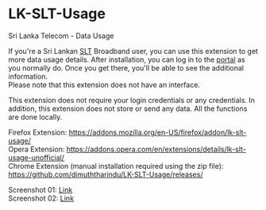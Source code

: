 # LK-SLT-Usage
Sri Lanka Telecom - Data Usage

If you're a Sri Lankan <a href="https://www.slt.lk/">SLT</a> Broadband user, you can use this extension to get more data usage details. After installation, you can log in to the <a href="https://internetvas.slt.lk/SLTVasPortal-war/application/home.nable">portal</a> as you normally do. Once you get there, you'll be able to see the additional information.  
Please note that this extension does not have an interface.

This extension does not require your login credentials or any credentials. 
In addition, this extension does not store or send any data. All the functions are done locally.

Firefox Extension: https://addons.mozilla.org/en-US/firefox/addon/lk-slt-usage/   
Opera Extension: https://addons.opera.com/en/extensions/details/lk-slt-usage-unofficial/  
Chrome Extension (manual installation required using the zip file): https://github.com/dimuththarindu/LK-SLT-Usage/releases/

Screenshot 01: <a href="https://raw.githubusercontent.com/dimuththarindu/LK-SLT-Usage/master/Images/Image_01.png" target="_blank">Link</a>  
Screenshot 02: <a href="https://raw.githubusercontent.com/dimuththarindu/LK-SLT-Usage/master/Images/Image_02.png" target="_blank">Link</a>  
